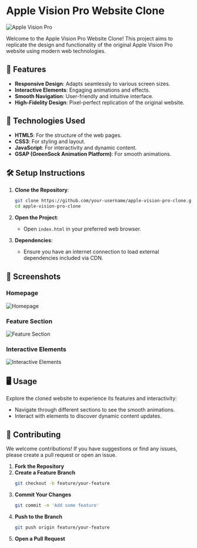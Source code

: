 
# Apple Vision Pro Website Clone

![Apple Vision Pro](https://example.com/path/to/your/screenshot.png)

Welcome to the Apple Vision Pro Website Clone! This project aims to replicate the design and functionality of the original Apple Vision Pro website using modern web technologies.

## 🌟 Features

- **Responsive Design**: Adapts seamlessly to various screen sizes.
- **Interactive Elements**: Engaging animations and effects.
- **Smooth Navigation**: User-friendly and intuitive interface.
- **High-Fidelity Design**: Pixel-perfect replication of the original website.

## 🚀 Technologies Used

- **HTML5**: For the structure of the web pages.
- **CSS3**: For styling and layout.
- **JavaScript**: For interactivity and dynamic content.
- **GSAP (GreenSock Animation Platform)**: For smooth animations.

## 🛠️ Setup Instructions

1. **Clone the Repository**:
   ```bash
   git clone https://github.com/your-username/apple-vision-pro-clone.git
   cd apple-vision-pro-clone
   ```

2. **Open the Project**:
   - Open `index.html` in your preferred web browser.

3. **Dependencies**:
   - Ensure you have an internet connection to load external dependencies included via CDN.

## 📸 Screenshots

### Homepage

![Homepage](https://example.com/path/to/homepage-screenshot.png)

### Feature Section

![Feature Section](https://example.com/path/to/feature-section-screenshot.png)

### Interactive Elements

![Interactive Elements](https://example.com/path/to/interactive-elements-screenshot.png)

## 🖥️ Usage

Explore the cloned website to experience its features and interactivity:
- Navigate through different sections to see the smooth animations.
- Interact with elements to discover dynamic content updates.

## 🤝 Contributing

We welcome contributions! If you have suggestions or find any issues, please create a pull request or open an issue.

1. **Fork the Repository**
2. **Create a Feature Branch**
   ```bash
   git checkout -b feature/your-feature
   ```
3. **Commit Your Changes**
   ```bash
   git commit -m 'Add some feature'
   ```
4. **Push to the Branch**
   ```bash
   git push origin feature/your-feature
   ```
5. **Open a Pull Request**

